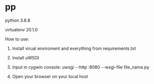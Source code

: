 # pp
python 3.6.8

virtualenv 20.1.0

How to use:

1. Install virual enviroment and everything from requirements.txt

2. Install uWSGI

3. Input in cygwin console: uwsgi --http :8080 --wsgi-file file_name.py

4. Open your browser on your local host

